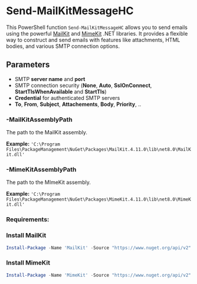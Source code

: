 # Send-MailKitMessageHC

This PowerShell function `Send-MailKitMessageHC` allows you to send emails using the powerful [MailKit](https://github.com/jstedfast/MailKit) and [MimeKit](https://github.com/jstedfast/MimeKit) .NET libraries. It provides a flexible way to construct and send emails with features like attachments, HTML bodies, and various SMTP connection options.

## Parameters

- SMTP **server name** and **port**
- SMTP connection security (**None**, **Auto**, **SslOnConnect**, **StartTlsWhenAvailable** and **StartTls**)
- **Credential** for authenticated SMTP servers
- **To**, **From**, **Subject**, **Attachements**, **Body**, **Priority**, ..

### -MailKitAssemblyPath

The path to the MailKit assembly.

**Example:** `'C:\Program Files\PackageManagement\NuGet\Packages\MailKit.4.11.0\lib\net8.0\MailKit.dll'`

### -MimeKitAssemblyPath

The path to the MImeKit assembly.

**Example:** `'C:\Program Files\PackageManagement\NuGet\Packages\MimeKit.4.11.0\lib\net8.0\MimeKit.dll'`

### Requirements:

### Install MailKit
```powershell
Install-Package -Name 'MailKit' -Source "https://www.nuget.org/api/v2" -SkipDependencies -Scope AllUsers
```

### Install MimeKit
```powershell
Install-Package -Name 'MimeKit' -Source "https://www.nuget.org/api/v2" -SkipDependencies -Scope AllUsers
```
